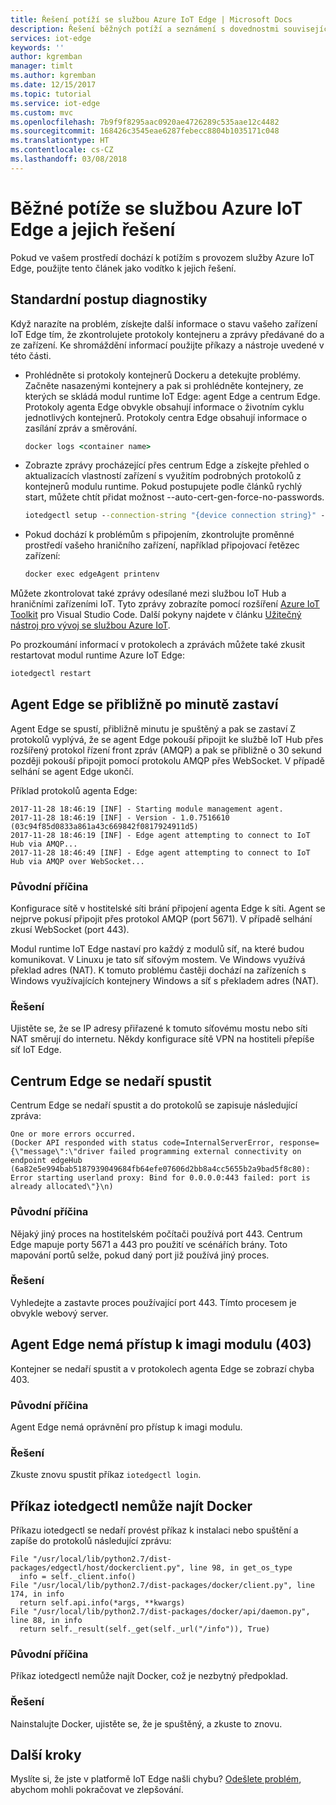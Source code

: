 ```yaml
---
title: Řešení potíží se službou Azure IoT Edge | Microsoft Docs
description: Řešení běžných potíží a seznámení s dovednostmi souvisejícími s řešením potíží se službou Azure IoT Edge
services: iot-edge
keywords: ''
author: kgremban
manager: timlt
ms.author: kgremban
ms.date: 12/15/2017
ms.topic: tutorial
ms.service: iot-edge
ms.custom: mvc
ms.openlocfilehash: 7b9f9f8295aac0920ae4726289c535aae12c4482
ms.sourcegitcommit: 168426c3545eae6287febecc8804b1035171c048
ms.translationtype: HT
ms.contentlocale: cs-CZ
ms.lasthandoff: 03/08/2018
---
```

# <a name="common-issues-and-resolutions-for-azure-iot-edge"></a>Běžné potíže se službou Azure IoT Edge a jejich řešení

Pokud ve vašem prostředí dochází k potížím s provozem služby Azure IoT Edge, použijte tento článek jako vodítko k jejich řešení. 

## <a name="standard-diagnostic-steps"></a>Standardní postup diagnostiky 

Když narazíte na problém, získejte další informace o stavu vašeho zařízení IoT Edge tím, že zkontrolujete protokoly kontejneru a zprávy předávané do a ze zařízení. Ke shromáždění informací použijte příkazy a nástroje uvedené v této části. 

* Prohlédněte si protokoly kontejnerů Dockeru a detekujte problémy. Začněte nasazenými kontejnery a pak si prohlédněte kontejnery, ze kterých se skládá modul runtime IoT Edge: agent Edge a centrum Edge. Protokoly agenta Edge obvykle obsahují informace o životním cyklu jednotlivých kontejnerů. Protokoly centra Edge obsahují informace o zasílání zpráv a směrování. 

   ```cmd
   docker logs <container name>
   ```

* Zobrazte zprávy procházející přes centrum Edge a získejte přehled o aktualizacích vlastností zařízení s využitím podrobných protokolů z kontejnerů modulu runtime. Pokud postupujete podle článků rychlý start, můžete chtít přidat možnost --auto-cert-gen-force-no-passwords.

   ```cmd
   iotedgectl setup --connection-string "{device connection string}" --runtime-log-level debug
   ```

* Pokud dochází k problémům s připojením, zkontrolujte proměnné prostředí vašeho hraničního zařízení, například připojovací řetězec zařízení:

   ```cmd
   docker exec edgeAgent printenv
   ```

Můžete zkontrolovat také zprávy odesílané mezi službou IoT Hub a hraničními zařízeními IoT. Tyto zprávy zobrazíte pomocí rozšíření [Azure IoT Toolkit](https://marketplace.visualstudio.com/items?itemName=vsciot-vscode.azure-iot-toolkit) pro Visual Studio Code. Další pokyny najdete v článku [Užitečný nástroj pro vývoj se službou Azure IoT](https://blogs.msdn.microsoft.com/iotdev/2017/09/01/handy-tool-when-you-develop-with-azure-iot/).

Po prozkoumání informací v protokolech a zprávách můžete také zkusit restartovat modul runtime Azure IoT Edge:

   ```cmd
   iotedgectl restart
   ```

## <a name="edge-agent-stops-after-about-a-minute"></a>Agent Edge se přibližně po minutě zastaví

Agent Edge se spustí, přibližně minutu je spuštěný a pak se zastaví Z protokolů vyplývá, že se agent Edge pokouší připojit ke službě IoT Hub přes rozšířený protokol řízení front zpráv (AMQP) a pak se přibližně o 30 sekund později pokouší připojit pomocí protokolu AMQP přes WebSocket. V případě selhání se agent Edge ukončí. 

Příklad protokolů agenta Edge:

```output
2017-11-28 18:46:19 [INF] - Starting module management agent. 
2017-11-28 18:46:19 [INF] - Version - 1.0.7516610 (03c94f85d0833a861a43c669842f0817924911d5) 
2017-11-28 18:46:19 [INF] - Edge agent attempting to connect to IoT Hub via AMQP... 
2017-11-28 18:46:49 [INF] - Edge agent attempting to connect to IoT Hub via AMQP over WebSocket... 
```

### <a name="root-cause"></a>Původní příčina
Konfigurace sítě v hostitelské síti brání připojení agenta Edge k síti. Agent se nejprve pokusí připojit přes protokol AMQP (port 5671). V případě selhání zkusí WebSocket (port 443).

Modul runtime IoT Edge nastaví pro každý z modulů síť, na které budou komunikovat. V Linuxu je tato síť síťovým mostem. Ve Windows využívá překlad adres (NAT). K tomuto problému častěji dochází na zařízeních s Windows využívajících kontejnery Windows a síť s překladem adres (NAT). 

### <a name="resolution"></a>Řešení
Ujistěte se, že se IP adresy přiřazené k tomuto síťovému mostu nebo síti NAT směrují do internetu. Někdy konfigurace sítě VPN na hostiteli přepíše síť IoT Edge. 

## <a name="edge-hub-fails-to-start"></a>Centrum Edge se nedaří spustit

Centrum Edge se nedaří spustit a do protokolů se zapisuje následující zpráva: 

```output
One or more errors occurred. 
(Docker API responded with status code=InternalServerError, response=
{\"message\":\"driver failed programming external connectivity on endpoint edgeHub (6a82e5e994bab5187939049684fb64efe07606d2bb8a4cc5655b2a9bad5f8c80): 
Error starting userland proxy: Bind for 0.0.0.0:443 failed: port is already allocated\"}\n) 
```

### <a name="root-cause"></a>Původní příčina
Nějaký jiný proces na hostitelském počítači používá port 443. Centrum Edge mapuje porty 5671 a 443 pro použití ve scénářích brány. Toto mapování portů selže, pokud daný port již používá jiný proces. 

### <a name="resolution"></a>Řešení
Vyhledejte a zastavte proces používající port 443. Tímto procesem je obvykle webový server.

## <a name="edge-agent-cant-access-a-modules-image-403"></a>Agent Edge nemá přístup k imagi modulu (403)
Kontejner se nedaří spustit a v protokolech agenta Edge se zobrazí chyba 403. 

### <a name="root-cause"></a>Původní příčina
Agent Edge nemá oprávnění pro přístup k imagi modulu. 

### <a name="resolution"></a>Řešení
Zkuste znovu spustit příkaz `iotedgectl login`.

## <a name="iotedgectl-cant-find-docker"></a>Příkaz iotedgectl nemůže najít Docker
Příkazu iotedgectl se nedaří provést příkaz k instalaci nebo spuštění a zapíše do protokolů následující zprávu:
```output
File "/usr/local/lib/python2.7/dist-packages/edgectl/host/dockerclient.py", line 98, in get_os_type
  info = self._client.info()
File "/usr/local/lib/python2.7/dist-packages/docker/client.py", line 174, in info
  return self.api.info(*args, **kwargs)
File "/usr/local/lib/python2.7/dist-packages/docker/api/daemon.py", line 88, in info
  return self._result(self._get(self._url("/info")), True)
```

### <a name="root-cause"></a>Původní příčina
Příkaz iotedgectl nemůže najít Docker, což je nezbytný předpoklad.

### <a name="resolution"></a>Řešení
Nainstalujte Docker, ujistěte se, že je spuštěný, a zkuste to znovu.

## <a name="next-steps"></a>Další kroky
Myslíte si, že jste v platformě IoT Edge našli chybu? [Odešlete problém](https://github.com/Azure/iot-edge/issues), abychom mohli pokračovat ve zlepšování. 
